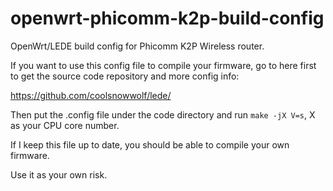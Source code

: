 # openwrt-phicomm-k2p-build-config
OpenWrt/LEDE build config for Phicomm K2P Wireless router.

If you want to use this config file to compile your firmware, go to here first to get the source code repository and more config info:

https://github.com/coolsnowwolf/lede/

Then put the .config file under the code directory and run `make -jX V=s`, X as your CPU core number.

If I keep this file up to date, you should be able to compile your own firmware.

Use it as your own risk.
